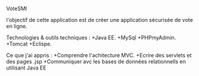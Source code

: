 VoteSMI 

l'objectif de cette application est de créer une application sécurisée de vote en ligne.

Technologies & outils techniques :
+Java EE.
+MySql
+PHPmyAdmin.
+Tomcat
+Eclispe.

Ce que j'ai appris :
+Comprendre l'achitecture  MVC.
+Ecrire des servlets et des pages .jsp
+Communiquer avc les bases de données relationnells en utilisant Java EE
